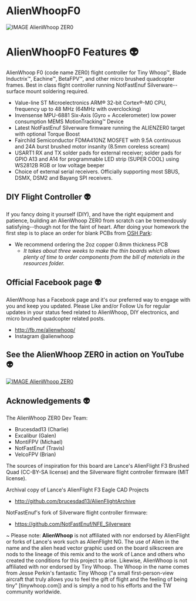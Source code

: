 # AlienWhoopF0

![IMAGE AlienWhoop ZER0](https://644db4de3505c40a0444-327723bce298e3ff5813fb42baeefbaa.ssl.cf1.rackcdn.com/ec745aaaca050a925ba0c3ec65d70e1c.png)

# AlienWhoopF0 Features :alien:
AlienWhoop F0 (code name ZER0) flight controller for Tiny Whoop™, Blade Inductrix™, Eachine™, BetaFPV™, and other micro brushed quadcopter frames. Best in class flight controller running NotFastEnuf Silverware--surface mount soldering required.

* Value-line ST Microelectronics ARM® 32-bit Cortex®-M0 CPU, frequency up to 48 MHz (64MHz with overclocking)
* Invensense MPU-6881 Six-Axis (Gyro + Accelerometer) low power consumption MEMS MotionTracking™ Device
* Latest NotFastEnuf Silverware firmware running the ALIENZER0 target with optional Torque Boost
* Fairchild Semiconductor FDMA410NZ MOSFET with 9.5A continuous and 24A burst brushed motor insanity (8.5mm coreless scream)
* USART1 RX and TX solder pads for external receiver; solder pads for GPIO A13 and A14 for programmable LED strip (SUPER COOL) using WS2812B RGB or low voltage beeper
* Choice of external serial receivers. Officially supporting most SBUS, DSMX, DSM2 and Bayang SPI receivers.

## DIY Flight Controller :alien:
If you fancy doing it yourself (DIY), and have the right equipment and patience, building an AlienWhoop ZER0 from scratch can be tremendously satisfying--though not for the faint of heart. After doing your homework the first step is to place an order for blank PCBs from [OSH Park](https://oshpark.com/shared_projects/VT2tjRq6):
* We recommend ordering the 2oz copper 0.8mm thickness PCB
  * *It takes about three weeks to make the thin boards which allows plenty of time to order components from the bill of materials in the resources folder.*

## Official Facebook page :alien:
AlienWhoop has a Facebook page and it's our preferred way to engage with you and keep you updated. Please Like and/or Follow Us for regular updates in your status feed related to AlienWhoop, DIY electronics, and micro brushed quadcopter related posts.
* http://fb.me/alienwhoop/
* Instagram @alienwhoop

## See the AlienWhoop ZER0 in action on YouTube :alien:
[![IMAGE AlienWhoop ZER0](https://img.youtube.com/vi/PHuMYIHKqiw/0.jpg)](https://www.youtube.com/watch?v=PHuMYIHKqiw)

## Acknowledgements :alien:

The AlienWhoop ZER0 Dev Team:

* Brucesdad13 (Charlie)
* Excalibur (Galen)
* MontiFPV (Michael)
* NotFastEnuf (Travis)
* VelcoFPV (Brian)

The sources of inspiration for this board are Lance's AlienFlight F3 Brushed
Quad (CC-BY-SA license) and the Silverware flight controller firmware (MIT
license).

Archival copy of Lance's AlienFlight F3 Eagle CAD Projects
* http://github.com/brucesdad13/AlienFlightArchive

NotFastEnuf's fork of Silverware flight controller firmware:
* https://github.com/NotFastEnuf/NFE_Silverware

~ Please note: **AlienWhoop** is not affiliated with nor endorsed by AlienFlight or forks of Lance's work such as AlienFlight NG. The use of Alien in the name and the alien head vector graphic used on the board silkscreen are nods to the lineage of this remix and to the work of Lance and others who created the conditions for this project to arise. Likewise, AlienWhoop is not affiliated with nor endorsed by Tiny Whoop. The Whoop in the name comes from Jesse Perkin's fantastic Tiny Whoop ("a small first-person-view aircraft that truly allows you to feel the gift of flight and the feeling of being tiny" [tinywhoop.com]) and is simply a nod to his efforts and the TW community worldwide.
